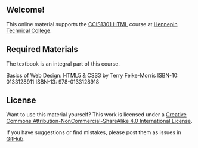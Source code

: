 
## Welcome!
This online material supports the [CCIS1301 HTML](https://www.hennepintech.edu/program/courses/2396) course at [Hennepin Technical College](https://www.hennepintech.edu/). 


## Required Materials
The textbook is an integral part of this course.

Basics of Web Design: HTML5 & CSS3
by Terry Felke-Morris
ISBN-10: 0133128911
ISBN-13: 978-0133128918


## License
Want to use this material yourself? This work is licensed under a [Creative Commons Attribution-NonCommercial-ShareAlike 4.0 International License](http://creativecommons.org/licenses/by-nc-sa/4.0/).

If you have suggestions or find mistakes, please post them as issues in [GitHub](https://github.com/htcMosman/htc-html/issues).
